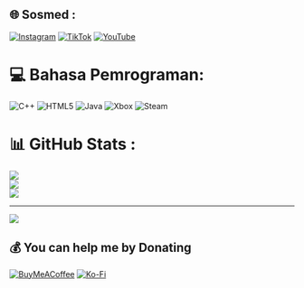 
## 🌐 Sosmed :
[![Instagram](https://img.shields.io/badge/Instagram-%23E4405F.svg?logo=Instagram&logoColor=white)](https://instagram.com/napisaja._) [![TikTok](https://img.shields.io/badge/TikTok-%23000000.svg?logo=TikTok&logoColor=white)](https://tiktok.com/@napppzzzz) [![YouTube](https://img.shields.io/badge/YouTube-%23FF0000.svg?logo=YouTube&logoColor=white)](https://youtube.com/@nappmc) 

# 💻 Bahasa Pemrograman:
![C++](https://img.shields.io/badge/c++-%2300599C.svg?style=flat&logo=c%2B%2B&logoColor=white) ![HTML5](https://img.shields.io/badge/html5-%23E34F26.svg?style=flat&logo=html5&logoColor=white) ![Java](https://img.shields.io/badge/java-%23ED8B00.svg?style=flat&logo=openjdk&logoColor=white) ![Xbox](https://img.shields.io/badge/xbox-%23107C10.svg?style=flat&logo=xbox&logoColor=white) ![Steam](https://img.shields.io/badge/steam-%23000000.svg?style=flat&logo=steam&logoColor=white)
# 📊 GitHub Stats :
![](https://github-readme-stats.vercel.app/api?username=napps&theme=blue_navy&hide_border=false&include_all_commits=false&count_private=false)<br/>
![](https://github-readme-streak-stats.herokuapp.com/?user=napps&theme=blue_navy&hide_border=false)<br/>
![](https://github-readme-stats.vercel.app/api/top-langs/?username=napps&theme=blue_navy&hide_border=false&include_all_commits=false&count_private=false&layout=compact)

---
[![](https://visitcount.itsvg.in/api?id=napps&icon=2&color=12)](https://visitcount.itsvg.in)

  ## 💰 You can help me by Donating
  [![BuyMeACoffee](https://img.shields.io/badge/Buy%20Me%20a%20Coffee-ffdd00?style=for-the-badge&logo=buy-me-a-coffee&logoColor=black)](https://buymeacoffee.com/napppppz) [![Ko-Fi](https://img.shields.io/badge/Ko--fi-F16061?style=for-the-badge&logo=ko-fi&logoColor=white)](https://ko-fi.com/yaa) 

  
<!-- Proudly created with GPRM ( https://gprm.itsvg.in ) -->
